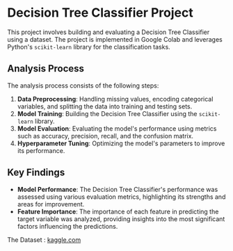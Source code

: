 # Decision Tree Classifier Project
This project involves building and evaluating a Decision Tree Classifier using a dataset. The project is implemented in Google Colab and leverages Python's `scikit-learn` library for the classification tasks.
##  Analysis Process

The analysis process consists of the following steps:

1. **Data Preprocessing**: Handling missing values, encoding categorical variables, and splitting the data into training and testing sets.
2. **Model Training**: Building the Decision Tree Classifier using the `scikit-learn` library.
3. **Model Evaluation**: Evaluating the model's performance using metrics such as accuracy, precision, recall, and the confusion matrix.
4. **Hyperparameter Tuning**: Optimizing the model's parameters to improve its performance.

##  Key Findings

- **Model Performance**: The Decision Tree Classifier's performance was assessed using various evaluation metrics, highlighting its strengths and areas for improvement.
- **Feature Importance**: The importance of each feature in predicting the target variable was analyzed, providing insights into the most significant factors influencing the predictions.

The Dataset : [kaggle.com](https://www.kaggle.com/code/shirantha/bank-marketing-data-a-decision-tree-approach/input)
